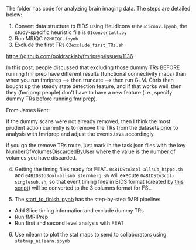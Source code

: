 The folder has code for analyzing brain imaging data. The steps are detailed below:

1. Convert data structure to BIDS using Heudiconv `01heudiconv.ipynb`, the study-specific heuristic file is `01convertall.py`
2. Run MRIQC `02MRIQC.ipynb`
3. Exclude the first TRs `03exclude_first_TRs.sh`

https://github.com/poldracklab/fmriprep/issues/1136

In this post, people discussed that excluding those dummy TRs BEFORE running fmriprep have different results (functional connectivity maps) than when you run fmriprep  --> then truncate --> then run GLM. Chris then bought up the steady state detection feature, and if that works well, then they (fmriprep people) don't have to have a new feature (i.e., specify dummy TRs before running fmriprep). 

From James Kent:

If the dummy scans were not already removed, then I think the most prudent action currently is to remove the TRs from the datasets prior to analysis with fmriprep and adjust the events.tsvs accordingly.

if you go the remove TRs route, just mark in the task json files with the key NumberOfVolumesDiscardedByUser where the value is the number of volumes you have discarded.

4. Getting the timing files ready for FEAT. `04BIDSto3col-allsub_hippo.sh` and `04BIDSto3col-allsub_sternberg.sh` will execute `04BIDSto3col-singlesub.sh`, so that event timing files in BIDS format (created by [this script](https://github.com/tientong98/BlockAnesthesia/blob/master/Behavioral%20Data/eventtiming.R)) will be converted to the 3 columns format for FSL.

5. The [start_to_finish.ipynb](https://github.com/tientong98/BlockAnesthesia/blob/master/Imaging%20Data/start_to_finish.ipynb) has the step-by-step fMRI pipeline:
  * Add Slice timing information and exclude dummy TRs 
  * Run fMRIPrep
  * Run first and second level analysis with FEAT

6. Use nilearn to plot the stat maps to send to collaborators using `statmap_nilearn.ipynb`
